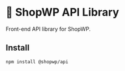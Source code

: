 # 💽 ShopWP API Library

Front-end API library for ShopWP.

## Install

```
npm install @shopwp/api
```
